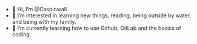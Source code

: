 - 👋 Hi, I’m @Caspinwall
- 👀 I’m interested in learning new things, reading, being outside by water, and being with my family. 
- 🌱 I’m currently learning how to use Github, GitLab and the basics of coding.

<!---
Caspinwall/Caspinwall is a ✨ special ✨ repository because its `README.md` (this file) appears on your GitHub profile.
You can click the Preview link to take a look at your changes.
--->
